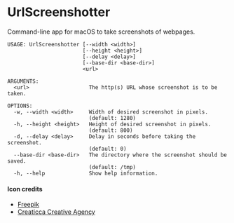 # UrlScreenshotter
Command-line app for macOS to take screenshots of webpages.

```
USAGE: UrlScreenshotter [--width <width>]
                        [--height <height>]
                        [--delay <delay>]
                        [--base-dir <base-dir>]
                        <url>

ARGUMENTS:
  <url>                   The http(s) URL whose screenshot is to be taken.

OPTIONS:
  -w, --width <width>     Width of desired screenshot in pixels.
                          (default: 1280)
  -h, --height <height>   Height of desired screenshot in pixels.
                          (default: 800)
  -d, --delay <delay>     Delay in seconds before taking the screenshot.
                          (default: 0)
  --base-dir <base-dir>   The directory where the screenshot should be saved.
                          (default: /tmp)
  -h, --help              Show help information.
```

#### Icon credits
 - [Freepik](https://www.flaticon.com/authors/freepik)
 - [Creaticca Creative Agency](
https://www.flaticon.com/authors/creaticca-creative-agency)
